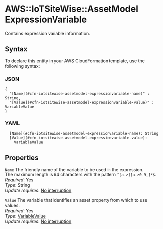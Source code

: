 # AWS::IoTSiteWise::AssetModel ExpressionVariable<a name="aws-properties-iotsitewise-assetmodel-expressionvariable"></a>

Contains expression variable information\.

## Syntax<a name="aws-properties-iotsitewise-assetmodel-expressionvariable-syntax"></a>

To declare this entity in your AWS CloudFormation template, use the following syntax:

### JSON<a name="aws-properties-iotsitewise-assetmodel-expressionvariable-syntax.json"></a>

```
{
  "[Name](#cfn-iotsitewise-assetmodel-expressionvariable-name)" : String,
  "[Value](#cfn-iotsitewise-assetmodel-expressionvariable-value)" : VariableValue
}
```

### YAML<a name="aws-properties-iotsitewise-assetmodel-expressionvariable-syntax.yaml"></a>

```
  [Name](#cfn-iotsitewise-assetmodel-expressionvariable-name): String
  [Value](#cfn-iotsitewise-assetmodel-expressionvariable-value): 
    VariableValue
```

## Properties<a name="aws-properties-iotsitewise-assetmodel-expressionvariable-properties"></a>

`Name`  <a name="cfn-iotsitewise-assetmodel-expressionvariable-name"></a>
The friendly name of the variable to be used in the expression\.  
The maximum length is 64 characters with the pattern `^[a-z][a-z0-9_]*$`\.  
*Required*: Yes  
*Type*: String  
*Update requires*: [No interruption](https://docs.aws.amazon.com/AWSCloudFormation/latest/UserGuide/using-cfn-updating-stacks-update-behaviors.html#update-no-interrupt)

`Value`  <a name="cfn-iotsitewise-assetmodel-expressionvariable-value"></a>
The variable that identifies an asset property from which to use values\.  
*Required*: Yes  
*Type*: [VariableValue](aws-properties-iotsitewise-assetmodel-variablevalue.md)  
*Update requires*: [No interruption](https://docs.aws.amazon.com/AWSCloudFormation/latest/UserGuide/using-cfn-updating-stacks-update-behaviors.html#update-no-interrupt)
